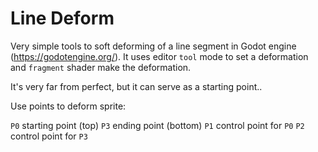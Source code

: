 # Line Deform

Very simple tools to soft deforming of a line segment in Godot engine (https://godotengine.org/).
It uses editor `tool` mode to set a deformation and `fragment` shader make the deformation.

It's very far from perfect, but it can serve as a starting point.. 

Use points to deform sprite:

`P0` starting point (top)
`P3` ending point (bottom)
`P1` control point for `P0`
`P2` control point for `P3`

